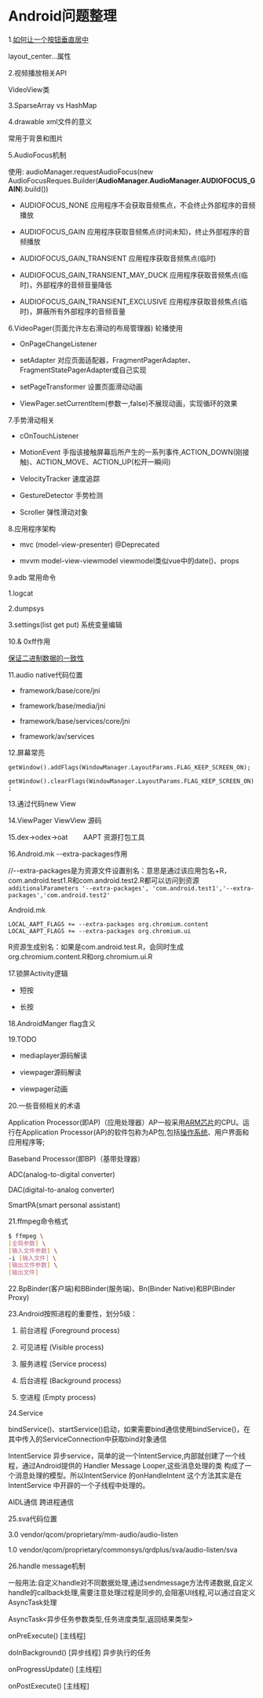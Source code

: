 # Android问题整理

1.[如何让一个按钮垂直居中](https://stackoverflow.com/questions/20185340/how-to-align-linearlayout-to-vertical-center)

layout_center...属性

2.视频播放相关API

VideoView类

3.SparseArray vs HashMap

4.drawable xml文件的意义

常用于背景和图片

5.AudioFocus机制

使用: audioManager.requestAudioFocus(new AudioFocusReques.Builder(**AudioManager.AudioManager.AUDIOFOCUS_GAIN**).build())

- AUDIOFOCUS_NONE 应用程序不会获取音频焦点，不会终止外部程序的音频播放

- AUDIOFOCUS_GAIN  应用程序获取音频焦点(时间未知)，终止外部程序的音频播放

- AUDIOFOCUS_GAIN_TRANSIENT 应用程序获取音频焦点(临时) 

- AUDIOFOCUS_GAIN_TRANSIENT_MAY_DUCK 应用程序获取音频焦点(临时)，外部程序的音频音量降低

- AUDIOFOCUS_GAIN_TRANSIENT_EXCLUSIVE 应用程序获取音频焦点(临时)，屏蔽所有外部程序的音频音量

6.VideoPager(页面允许左右滑动的布局管理器) 轮播使用

- OnPageChangeListener

- setAdapter 对应页面适配器，FragmentPagerAdapter、FragmentStatePagerAdapter或自己实现

- setPageTransformer 设置页面滑动动画

- ViewPager.setCurrentItem(参数一,false)不展现动画，实现循环的效果

7.手势滑动相关

- cOnTouchListener

- MotionEvent 手指该接触屏幕后所产生的一系列事件,ACTION_DOWN(刚接触)、ACTION_MOVE、ACTION_UP(松开一瞬间)

- VelocityTracker 速度追踪

- GestureDetector 手势检测

- Scroller 弹性滑动对象

8.应用程序架构

- mvc (model-view-presenter) @Deprecated

- mvvm model-view-viewmodel viewmodel类似vue中的date()、props

9.adb 常用命令

1.logcat

2.dumpsys 

3.settings(list get put) 系统变量编辑

10.& 0xff作用

[保证二进制数据的一致性](https://www.cnblogs.com/think-in-java/p/5527389.html)

11.audio native代码位置

- framework/base/core/jni

- framework/base/media/jni

- framework/base/services/core/jni

- framework/av/services

12.屏幕常亮

`getWindow().addFlags(WindowManager.LayoutParams.FLAG_KEEP_SCREEN_ON);`

`getWindow().clearFlags(WindowManager.LayoutParams.FLAG_KEEP_SCREEN_ON);`

13.通过代码new View

14.ViewPager ViewView 源码

15.dex->odex->oat        AAPT 资源打包工具

16.Android.mk --extra-packages作用

//--extra-packages是为资源文件设置别名：意思是通过该应用包名+R，com.android.test1.R和com.android.test2.R都可以访问到资源
`additionalParameters '--extra-packages', 'com.android.test1','--extra-packages','com.android.test2'`

Android.mk

`LOCAL_AAPT_FLAGS += --extra-packages org.chromium.content`
`LOCAL_AAPT_FLAGS += --extra-packages org.chromium.ui`

R资源生成别名：如果是com.android.test.R，会同时生成org.chromium.content.R和org.chromium.ui.R

17.锁屏Activity逻辑

- 短按

- 长按

18.AndroidManger flag含义

19.TODO

- mediaplayer源码解读

- viewpager源码解读

- viewpager动画

20.一些音频相关的术语

Application Processor(即AP)（应用处理器）AP一般采用[ARM芯片](https://www.baidu.com/s?wd=ARM%E8%8A%AF%E7%89%87&tn=44039180_cpr&fenlei=mv6quAkxTZn0IZRqIHckPjm4nH00T1d9mWwhmy7Wm1--ujP9mH0d0ZwV5Hcvrjm3rH6sPfKWUMw85HfYnjn4nH6sgvPsT6KdThsqpZwYTjCEQLGCpyw9Uz4Bmy-bIi4WUvYETgN-TLwGUv3EPjDknjT4n1mz)的CPU。运行在Application Processor(AP)的软件包称为AP包,包括[操作系统](https://www.baidu.com/s?wd=%E6%93%8D%E4%BD%9C%E7%B3%BB%E7%BB%9F&tn=44039180_cpr&fenlei=mv6quAkxTZn0IZRqIHckPjm4nH00T1d9mWwhmy7Wm1--ujP9mH0d0ZwV5Hcvrjm3rH6sPfKWUMw85HfYnjn4nH6sgvPsT6KdThsqpZwYTjCEQLGCpyw9Uz4Bmy-bIi4WUvYETgN-TLwGUv3EPjDknjT4n1mz)、用户界面和应用程序等;

Baseband Processor(即BP)（基带处理器）

ADC(analog-to-digital converter)

DAC(digital-to-analog converter)

SmartPA(smart personal assistant)

21.ffmpeg命令格式

```bash
$ ffmpeg \
[全局参数] \
[输入文件参数] \
-i [输入文件] \
[输出文件参数] \
[输出文件]
```

22.BpBinder(客户端)和BBinder(服务端)、Bn(Binder Native)和BP(Binder Proxy)

23.Android按照进程的重要性，划分5级：

1. 前台进程 (Foreground process)

2. 可见进程 (Visible process)

3. 服务进程 (Service process)

4. 后台进程 (Background process)

5. 空进程 (Empty process)

24.Service

bindService()、startService()启动，如果需要bind通信使用bindService()，在其中传入的ServiceConnection中获取bind对象通信

IntentService 异步service，简单的说一个IntentService,内部就创建了一个线程，通过Android提供的 Handler Message Looper,这些消息处理的类 构成了一个消息处理的模型。所以IntentService 的onHandleIntent 这个方法其实是在IntentService 中开辟的一个子线程中处理的。

AIDL通信 跨进程通信

25.sva代码位置

3.0 vendor/qcom/proprietary/mm-audio/audio-listen

1.0 vendor/qcom/proprietary/commonsys/qrdplus/sva/audio-listen/sva

26.handle message机制

一般用法:自定义handle对不同数据处理,通过sendmessage方法传递数据,自定义handle的callback处理,需要注意处理过程是同步的,会阻塞UI线程,可以通过自定义AsyncTask处理 

AsyncTask<异步任务参数类型,任务进度类型,返回结果类型>

onPreExecute() [主线程]

doInBackground() [异步线程] 异步执行的任务

onProgressUpdate() [主线程]

onPostExecute() [主线程]
